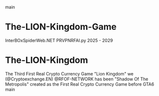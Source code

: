main
# The-LION-Kingdom-Game
InterBOxSpiderWeb.NET PRVPNRFAI.py 2025 - 2029

# The-LION-Kingdom
The Third First Real Crypto Currency Game "Lion Kingdom" we (@Cryptoexchange.EN) @RFOF-NETWORK has been "Shadow Of The Metropolis" created as the First Real Crypto Currency Game before GTA6
main
